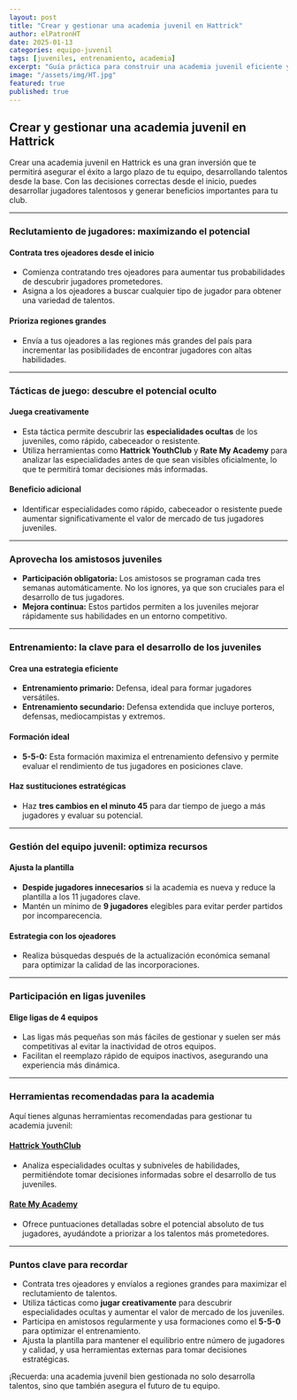 ```yaml
---
layout: post
title: "Crear y gestionar una academia juvenil en Hattrick"
author: elPatronHT
date: 2025-01-13
categories: equipo-juvenil
tags: [juveniles, entrenamiento, academia]
excerpt: "Guía práctica para construir una academia juvenil eficiente y potenciar el futuro de tu equipo en Hattrick."
image: "/assets/img/HT.jpg"
featured: true
published: true
---
```


## Crear y gestionar una academia juvenil en Hattrick

Crear una academia juvenil en Hattrick es una gran inversión que te permitirá asegurar el éxito a largo plazo de tu equipo, desarrollando talentos desde la base. Con las decisiones correctas desde el inicio, puedes desarrollar jugadores talentosos y generar beneficios importantes para tu club.

---

### Reclutamiento de jugadores: maximizando el potencial

#### Contrata tres ojeadores desde el inicio

- Comienza contratando tres ojeadores para aumentar tus probabilidades de descubrir jugadores prometedores.
- Asigna a los ojeadores a buscar cualquier tipo de jugador para obtener una variedad de talentos.

#### Prioriza regiones grandes

- Envía a tus ojeadores a las regiones más grandes del país para incrementar las posibilidades de encontrar jugadores con altas habilidades.

---

### Tácticas de juego: descubre el potencial oculto

#### Juega creativamente

- Esta táctica permite descubrir las **especialidades ocultas** de los juveniles, como rápido, cabeceador o resistente.
- Utiliza herramientas como **Hattrick YouthClub** y **Rate My Academy** para analizar las especialidades antes de que sean visibles oficialmente, lo que te permitirá tomar decisiones más informadas.

#### Beneficio adicional

- Identificar especialidades como rápido, cabeceador o resistente puede aumentar significativamente el valor de mercado de tus jugadores juveniles.

---

### Aprovecha los amistosos juveniles

- **Participación obligatoria:** Los amistosos se programan cada tres semanas automáticamente. No los ignores, ya que son cruciales para el desarrollo de tus jugadores.
- **Mejora continua:** Estos partidos permiten a los juveniles mejorar rápidamente sus habilidades en un entorno competitivo.

---

### Entrenamiento: la clave para el desarrollo de los juveniles

#### Crea una estrategia eficiente

- **Entrenamiento primario:** Defensa, ideal para formar jugadores versátiles.
- **Entrenamiento secundario:** Defensa extendida que incluye porteros, defensas, mediocampistas y extremos.

#### Formación ideal

- **5-5-0:** Esta formación maximiza el entrenamiento defensivo y permite evaluar el rendimiento de tus jugadores en posiciones clave.

#### Haz sustituciones estratégicas

- Haz **tres cambios en el minuto 45** para dar tiempo de juego a más jugadores y evaluar su potencial.

---

### Gestión del equipo juvenil: optimiza recursos

#### Ajusta la plantilla

- **Despide jugadores innecesarios** si la academia es nueva y reduce la plantilla a los 11 jugadores clave.
- Mantén un mínimo de **9 jugadores** elegibles para evitar perder partidos por incomparecencia.

#### Estrategia con los ojeadores

- Realiza búsquedas después de la actualización económica semanal para optimizar la calidad de las incorporaciones.

---

### Participación en ligas juveniles

#### Elige ligas de 4 equipos

- Las ligas más pequeñas son más fáciles de gestionar y suelen ser más competitivas al evitar la inactividad de otros equipos.
- Facilitan el reemplazo rápido de equipos inactivos, asegurando una experiencia más dinámica.

---

### Herramientas recomendadas para la academia

Aquí tienes algunas herramientas recomendadas para gestionar tu academia juvenil:

#### [Hattrick YouthClub](https://www.hattrick-youthclub.org/)

- Analiza especialidades ocultas y subniveles de habilidades, permitiéndote tomar decisiones informadas sobre el desarrollo de tus juveniles.

#### [Rate My Academy](https://www.rate-my-academy.com/players)

- Ofrece puntuaciones detalladas sobre el potencial absoluto de tus jugadores, ayudándote a priorizar a los talentos más prometedores.

---

### Puntos clave para recordar

- Contrata tres ojeadores y envíalos a regiones grandes para maximizar el reclutamiento de talentos.
- Utiliza tácticas como **jugar creativamente** para descubrir especialidades ocultas y aumentar el valor de mercado de los juveniles.
- Participa en amistosos regularmente y usa formaciones como el **5-5-0** para optimizar el entrenamiento.
- Ajusta la plantilla para mantener el equilibrio entre número de jugadores y calidad, y usa herramientas externas para tomar decisiones estratégicas.

¡Recuerda: una academia juvenil bien gestionada no solo desarrolla talentos, sino que también asegura el futuro de tu equipo.